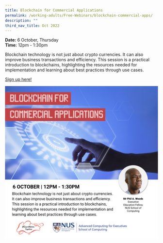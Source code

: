 ```yaml
---
title: Blockchain for Commercial Applications
permalink: /working-adults/Free-Webinars/blockchain-commercial-apps/
description: ""
third_nav_title: Oct 2022
---
```


**Date:** 6 October, Thursday
<br> **Time:** 12pm - 1:30pm

Blockchain technology is not just about crypto currencies. It can also improve business transactions and efficiency. This session is a practical introduction to blockchains, highlighting the resources needed for implementation and learning about best practices through use cases. 

[Sign up here!](https://go.gov.sg/wa-blockchain-oct22)

![Free webinar on blockchain for commercial applications for working adults](/images/Oct%202022/WA_6%20Oct.jpeg)